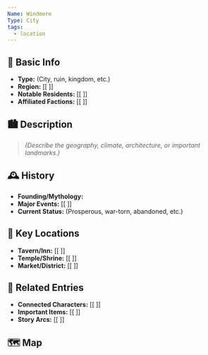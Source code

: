 ```yaml
---
Name: Windmere
Type: City
tags:
  - location
---
```

## 📍 Basic Info 
- **Type:** (City, ruin, kingdom, etc.)
- **Region:** [[ ]]  
- **Notable Residents:** [[ ]]  
- **Affiliated Factions:** [[ ]]  

## 🏙️ Description
> *(Describe the geography, climate, architecture, or important landmarks.)*  

## 🕰️ History
- **Founding/Mythology:**  
- **Major Events:** [[ ]]  
- **Current Status:** (Prosperous, war-torn, abandoned, etc.)  

## 🌟 Key Locations
- **Tavern/Inn:** [[ ]]  
- **Temple/Shrine:** [[ ]]  
- **Market/District:** [[ ]]  

## 🔗 Related Entries
- **Connected Characters:** [[ ]]
- **Important Items:** [[ ]]
- **Story Arcs:** [[ ]]

## 🗺️  Map
